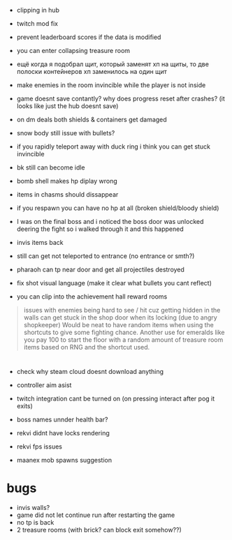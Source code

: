 * clipping in hub
* twitch mod fix
* prevent leaderboard scores if the data is modified
* you can enter collapsing treasure room

* ещё когда я подобрал щит, который заменят хп на щиты, то две полоски контейнеров хп заменилось на один щит

* make enemies in the room invincible while the player is not inside
* game doesnt save contantly? why does progress reset after crashes? (it looks like just the hub doesnt save)
* on dm deals both shields & containers get damaged

* snow body still issue with bullets?
* if you rapidly teleport away with duck ring i think you can get stuck invincible

* bk still can become idle
* bomb shell makes hp diplay wrong
* items in chasms should dissappear
* if you respawn you can have no hp at all (broken shield/bloody shield)
* I was on the final boss and i noticed the boss door was unlocked deering the fight so i walked through it and this happened

* invis items back

* still can get not teleported to entrance (no entrance or smth?)
* pharaoh can tp near door and get all projectiles destroyed

* fix shot visual language (make it clear what bullets you cant reflect)
* you can clip into the achievement hall reward rooms

> issues with enemies being hard to see / hit cuz getting hidden in the walls
> can get stuck in the shop door when its locking (due to angry shopkeeper)
> Would be neat to have random items when using the shortcuts to give some fighting chance. Another use for emeralds like you pay 100 to start the floor with a random amount of treasure room items based on RNG and the shortcut used.

#

* check why steam cloud doesnt download anything
* controller aim asist
* twitch integration cant be turned on (on pressing interact after pog it exits)

* boss names unnder health bar?
* rekvi didnt have locks rendering
* rekvi fps issues

* maanex mob spawns suggestion

# bugs
* invis walls?
* game did not let continue run after restarting the game
* no tp is back
* 2 treasure rooms (with brick? can block exit somehow??)
